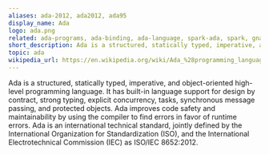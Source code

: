 ```yaml
---
aliases: ada-2012, ada2012, ada95
display_name: Ada
logo: ada.png
related: ada-programs, ada-binding, ada-language, spark-ada, spark, gnat, ada-framework, ada-library, gpr, ada-stuff
short_description: Ada is a structured, statically typed, imperative, and object-oriented high-level programming language.
topic: ada
wikipedia_url: https://en.wikipedia.org/wiki/Ada_%28programming_language%29
---
```

Ada is a structured, statically typed, imperative, and object-oriented high-level programming language. It has built-in language support for design by contract, strong typing, explicit concurrency, tasks, synchronous message passing, and protected objects. Ada improves code safety and maintainability by using the compiler to find errors in favor of runtime errors. Ada is an international technical standard, jointly defined by the International Organization for Standardization (ISO), and the International Electrotechnical Commission (IEC) as ISO/IEC 8652:2012.
